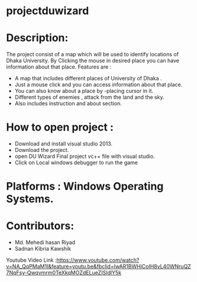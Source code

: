 # projectduwizard
# Description:  
    
 The project consist of a map which will be used to identify locations of Dhaka University. By Clicking the mouse in desired place you can have information about that place. Features are :

- A map that includes different places of University of Dhaka .
-	 Just a mouse click and you can access information about that place.
-	 You can also know about a place by -placing cursor in it.
-	Different types of enemies , attack from the land and the sky.
-	Also includes instruction and about section.

# How to open project :
   - Download and install visual studio 2013.
   - Download the project.
   - open DU Wizard Final project vc++ file with visual studio.
   - Click on Local windows debugger to run the game

# Platforms : Windows Operating Systems.

# Contributors: 
 - Md. Mehedi hasan Riyad
 - Sadnan Kibria Kawshik


Youtube Video Link :https://www.youtube.com/watch?v=NA_QqPMaM1I&feature=youtu.be&fbclid=IwAR1BWHiCoIH8vL40WNruQZ7NqFsy-Qwqvmrm0TeXkqMOZdELueZISIdlY5k
